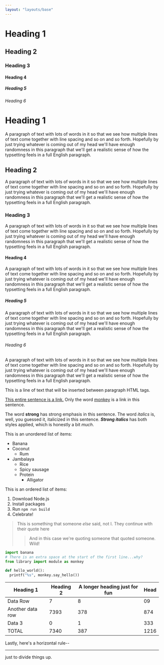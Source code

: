```yaml
---
layout: "layouts/base"
---
```

# Heading 1

## Heading 2

### Heading 3

#### Heading 4

##### Heading 5

###### Heading 6

# Heading 1

A paragraph of text with lots of words in it so that we see how multiple lines of text come together with line spacing and so on and so forth. Hopefully by just trying whatever is coming out of my head we'll have enough randomness in this paragraph that we'll get a realistic sense of how the typsetting feels in a full English paragraph.

## Heading 2

A paragraph of text with lots of words in it so that we see how multiple lines of text come together with line spacing and so on and so forth. Hopefully by just trying whatever is coming out of my head we'll have enough randomness in this paragraph that we'll get a realistic sense of how the typsetting feels in a full English paragraph.

### Heading 3

A paragraph of text with lots of words in it so that we see how multiple lines of text come together with line spacing and so on and so forth. Hopefully by just trying whatever is coming out of my head we'll have enough randomness in this paragraph that we'll get a realistic sense of how the typsetting feels in a full English paragraph.

#### Heading 4

A paragraph of text with lots of words in it so that we see how multiple lines of text come together with line spacing and so on and so forth. Hopefully by just trying whatever is coming out of my head we'll have enough randomness in this paragraph that we'll get a realistic sense of how the typsetting feels in a full English paragraph.

##### Heading 5

A paragraph of text with lots of words in it so that we see how multiple lines of text come together with line spacing and so on and so forth. Hopefully by just trying whatever is coming out of my head we'll have enough randomness in this paragraph that we'll get a realistic sense of how the typsetting feels in a full English paragraph.

###### Heading 6

A paragraph of text with lots of words in it so that we see how multiple lines of text come together with line spacing and so on and so forth. Hopefully by just trying whatever is coming out of my head we'll have enough randomness in this paragraph that we'll get a realistic sense of how the typsetting feels in a full English paragraph.

This is a line of text that will be inserted between paragraph HTML tags.

[This entire sentence is a link.](https://www.google.com/) Only the word [monkey](https://www.yahoo.com/) is a link in this sentence.

The word **strong** has strong emphasis in this sentence. The word _italics_ is, well, you guessed it, italicized in this sentence. **_Strong italics_** has both styles applied, which is honestly a bit _much_.

This is an unordered list of items:

- Banana
- Coconut
  - Rum
- Jambalaya
  - Rice
  - Spicy sausage
  - Protein
    - Alligator

This is an ordered list of items:

1. Download Node.js
2. Install packages
3. Run `npm run build`
4. Celebrate!

> This is something that someone _else_ said, not I. They continue with their quote here
>
> > And in this case we're quoting someone that quoted someone. Wild!

```python
import banana
# There is an extra space at the start of the first line...why?
from library import module as monkey

def hello_world():
  printf("%s", monkey.say_hello())
```

| Heading 1        | Heading 2 | A longer heading just for fun | Head |
| ---------------- | --------- | ----------------------------- | ---- |
| Data Row         | 7         | 8                             | 09   |
| Another data row | 7393      | 378                           | 874  |
| Data 3           | 0         | 1                             | 333  |
| TOTAL            | 7340      | 387                           | 1216 |

Lastly, here's a horizontal rule--

---

just to divide things up.

